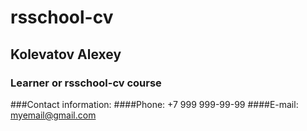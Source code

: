# rsschool-cv
## Kolevatov Alexey
### Learner or rsschool-cv course

###Contact information:
####Phone: +7 999 999-99-99
####E-mail: myemail@gmail.com
